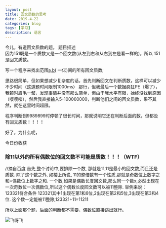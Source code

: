 ```yaml
---
layout: post
title: 回文质数的思考
date: 2019-4-22
categories: blog
tags: [学习]
description: 语言
---
```

今儿，有道回文质数的题，
题目描述<br/>
因为151既是一个质数又是一个回文数(从左到右和从右到左是看一样的)，所以 151 是回文质数。

写一个程序来找出范围[a,b](5<=a<b<=100,000,000)( 一亿)间的所有回文质数;

思路很简单，但如果想减少复杂度的话，首先判断回文在判断质数，这样可以减少不少时间（这道题时间限制1000ms）
那行，但我最后一个数据疯狂PE（爆了），我顿时眉毛一皱，发现事情并没有那么简单，但由于我水平有限，始终没找到原因（嘤嘤嘤），然后我直接输入5-100000000，判断他们之间的回文质数，果不其然，就在这里时间超限。

程序判断到9989899时停顿了很长时间，那就说明它还在判断后面的数，但都没有回文质数！！！！

好了，为什么呢，

今日份收获


### 除11以外的所有偶数位的回文数不可能是质数！！！（WTF）

//摘自百度
首先,整个讨论中,要排除一个数,
那就是11,11是最小的回文数,而且还是质数.
除了这个数之外,
如楼上所说,
11的整倍数有一个性质,那就是奇数位上数字之和=偶数位上数字之和.
一个数,如果是偶数长度回文数,那么同一个数x,必然出现在一次奇数位一次偶数位,所以这个偶数长度回文数可以被11整除.
举例来说：
123321符合条件
123321其中1出现在第1和6位,2出现在第2和5位,3出现在第3和4位.
这个数一定能被11整除,123321÷11=11211

所以上面那个题，后面的判断都不需要，偶数位直接跳出就行。

![飞呀飞](/img/dolphin.gif)










